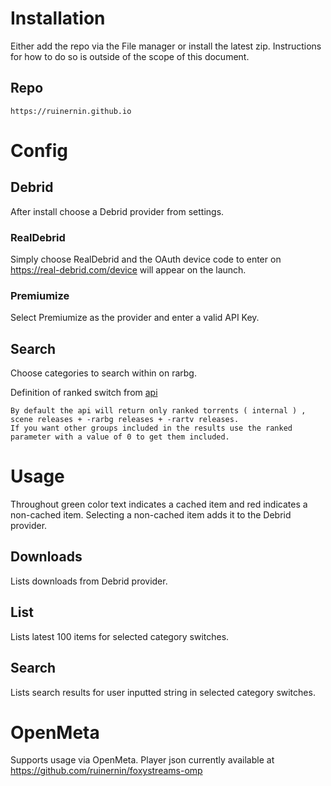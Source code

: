Installation
============
Either add the repo via the File manager or install the latest zip.
Instructions for how to do so is outside of the scope of this document.

Repo
----
`https://ruinernin.github.io`


Config
======

Debrid
------
After install choose a Debrid provider from settings.

### RealDebrid

Simply choose RealDebrid and the OAuth device code to enter on
https://real-debrid.com/device will appear on the launch.

### Premiumize

Select Premiumize as the provider and enter a valid API Key.

Search
------
Choose categories to search within on rarbg.

Definition of ranked switch from [api](https://torrentapi.org/apidocs_v2.txt)

    By default the api will return only ranked torrents ( internal ) , scene releases + -rarbg releases + -rartv releases.
    If you want other groups included in the results use the ranked parameter with a value of 0 to get them included.


Usage
=====
Throughout green color text indicates a cached item and red indicates a
non-cached item. Selecting a non-cached item adds it to the Debrid provider.

Downloads
---------
Lists downloads from Debrid provider.

List
----
Lists latest 100 items for selected category switches.

Search
------
Lists search results for user inputted string in selected category switches.


OpenMeta
========
Supports usage via OpenMeta. Player json currently available at
https://github.com/ruinernin/foxystreams-omp
